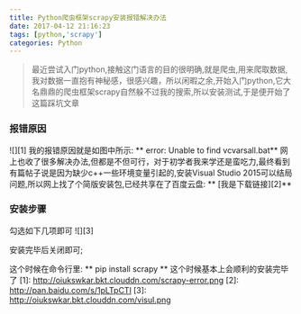 ```yaml
---
title: Python爬虫框架scrapy安装报错解决办法
date: 2017-04-12 21:16:23
tags: [python,'scrapy']
categories: Python
---
```

> 最近尝试入门python,接触这门语言的目的很明确,就是爬虫,用来爬取数据,我对数据一直抱有神秘感，很感兴趣，所以闲暇之余,开始入门python,它大名鼎鼎的爬虫框架scrapy自然躲不过我的搜索,所以安装测试,于是便开始了这篇踩坑文章

<!-- more -->
### 报错原因
![][1]
我的报错原因就是如图中所示: ** error: Unable to find vcvarsall.bat**
网上也收了很多解决办法,但都是不但可行，对于初学者我来学还是蛮吃力,最终看到有篇帖子说是因为缺少c++一些环境变量引起的,安装Visual Studio 2015可以结局问题,所以网上找了个简版安装包,已经共享在了百度云盘:
** [我是下载链接][2]**

### 安装步骤
勾选如下几项即可
![][3]

安装完毕后关闭即可;

这个时候在命令行里:
** pip install scrapy **
这个时候基本上会顺利的安装完毕了
[1]: http://oiukswkar.bkt.clouddn.com/scrapy-error.png
[2]: http://pan.baidu.com/s/1pLTpCTl
[3]: http://oiukswkar.bkt.clouddn.com/visul.png
